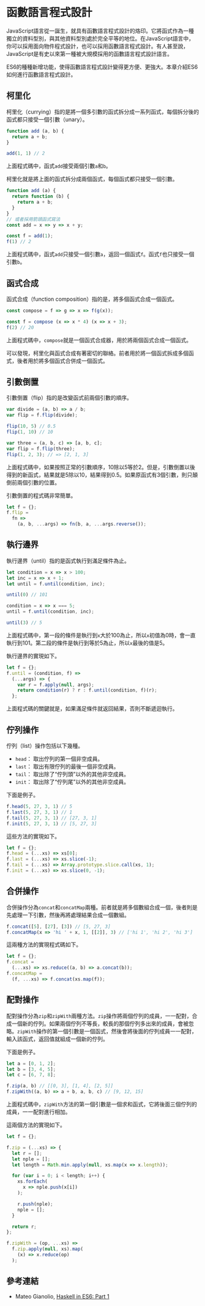 # 函數語言程式設計

JavaScript語言從一誕生，就具有函數語言程式設計的烙印。它將函式作為一種獨立的資料型別，與其他資料型別處於完全平等的地位。在JavaScript語言中，你可以採用面向物件程式設計，也可以採用函數語言程式設計。有人甚至說，JavaScript是有史以來第一種被大規模採用的函數語言程式設計語言。

ES6的種種新增功能，使得函數語言程式設計變得更方便、更強大。本章介紹ES6如何進行函數語言程式設計。

## 柯里化

柯里化（currying）指的是將一個多引數的函式拆分成一系列函式，每個拆分後的函式都只接受一個引數（unary）。

```javascript
function add (a, b) {
  return a + b;
}

add(1, 1) // 2
```

上面程式碼中，函式`add`接受兩個引數`a`和`b`。

柯里化就是將上面的函式拆分成兩個函式，每個函式都只接受一個引數。

```javascript
function add (a) {
  return function (b) {
    return a + b;
  }
}
// 或者採用箭頭函式寫法
const add = x => y => x + y;

const f = add(1);
f(1) // 2
```

上面程式碼中，函式`add`只接受一個引數`a`，返回一個函式`f`。函式`f`也只接受一個引數`b`。

## 函式合成

函式合成（function composition）指的是，將多個函式合成一個函式。

```javascript
const compose = f => g => x => f(g(x));

const f = compose (x => x * 4) (x => x + 3);
f(2) // 20
```

上面程式碼中，`compose`就是一個函式合成器，用於將兩個函式合成一個函式。

可以發現，柯里化與函式合成有著密切的聯絡。前者用於將一個函式拆成多個函式，後者用於將多個函式合併成一個函式。

## 引數倒置

引數倒置（flip）指的是改變函式前兩個引數的順序。

```javascript
var divide = (a, b) => a / b;
var flip = f.flip(divide);

flip(10, 5) // 0.5
flip(1, 10) // 10

var three = (a, b, c) => [a, b, c];
var flip = f.flip(three);
flip(1, 2, 3); // => [2, 1, 3]
```

上面程式碼中，如果按照正常的引數順序，10除以5等於2。但是，引數倒置以後得到的新函式，結果就是5除以10，結果得到0.5。如果原函式有3個引數，則只顛倒前兩個引數的位置。

引數倒置的程式碼非常簡單。

```javascript
let f = {};
f.flip =
  fn =>
    (a, b, ...args) => fn(b, a, ...args.reverse());
```

## 執行邊界

執行邊界（until）指的是函式執行到滿足條件為止。

```javascript
let condition = x => x > 100;
let inc = x => x + 1;
let until = f.until(condition, inc);

until(0) // 101

condition = x => x === 5;
until = f.until(condition, inc);

until(3) // 5
```

上面程式碼中，第一段的條件是執行到`x`大於100為止，所以`x`初值為0時，會一直執行到101。第二段的條件是執行到等於5為止，所以`x`最後的值是5。

執行邊界的實現如下。

```javascript
let f = {};
f.until = (condition, f) =>
  (...args) => {
    var r = f.apply(null, args);
    return condition(r) ? r : f.until(condition, f)(r);
  };
```

上面程式碼的關鍵就是，如果滿足條件就返回結果，否則不斷遞迴執行。

## 佇列操作

佇列（list）操作包括以下幾種。

- `head`： 取出佇列的第一個非空成員。
- `last`： 取出有限佇列的最後一個非空成員。
- `tail`： 取出除了“佇列頭”以外的其他非空成員。
- `init`： 取出除了“佇列尾”以外的其他非空成員。

下面是例子。

```javascript
f.head(5, 27, 3, 1) // 5
f.last(5, 27, 3, 1) // 1
f.tail(5, 27, 3, 1) // [27, 3, 1]
f.init(5, 27, 3, 1) // [5, 27, 3]
```

這些方法的實現如下。

```javascript
let f = {};
f.head = (...xs) => xs[0];
f.last = (...xs) => xs.slice(-1);
f.tail = (...xs) => Array.prototype.slice.call(xs, 1);
f.init = (...xs) => xs.slice(0, -1);
```

## 合併操作

合併操作分為`concat`和`concatMap`兩種。前者就是將多個數組合成一個，後者則是先處理一下引數，然後再將處理結果合成一個數組。

```javascript
f.concat([5], [27], [3]) // [5, 27, 3]
f.concatMap(x => 'hi ' + x, 1, [[2]], 3) // ['hi 1', 'hi 2', 'hi 3']
```

這兩種方法的實現程式碼如下。

```javascript
let f = {};
f.concat =
  (...xs) => xs.reduce((a, b) => a.concat(b));
f.concatMap =
  (f, ...xs) => f.concat(xs.map(f));
```

## 配對操作

配對操作分為`zip`和`zipWith`兩種方法。`zip`操作將兩個佇列的成員，一一配對，合成一個新的佇列。如果兩個佇列不等長，較長的那個佇列多出來的成員，會被忽略。`zipWith`操作的第一個引數是一個函式，然後會將後面的佇列成員一一配對，輸入該函式，返回值就組成一個新的佇列。

下面是例子。

```javascript
let a = [0, 1, 2];
let b = [3, 4, 5];
let c = [6, 7, 8];

f.zip(a, b) // [[0, 3], [1, 4], [2, 5]]
f.zipWith((a, b) => a + b, a, b, c) // [9, 12, 15]
```

上面程式碼中，`zipWith`方法的第一個引數是一個求和函式，它將後面三個佇列的成員，一一配對進行相加。

這兩個方法的實現如下。

```javascript
let f = {};

f.zip = (...xs) => {
  let r = [];
  let nple = [];
  let length = Math.min.apply(null, xs.map(x => x.length));

  for (var i = 0; i < length; i++) {
    xs.forEach(
      x => nple.push(x[i])
    );

    r.push(nple);
    nple = [];
  }

  return r;
};

f.zipWith = (op, ...xs) =>
  f.zip.apply(null, xs).map(
    (x) => x.reduce(op)
  );
```

## 參考連結

- Mateo Gianolio, [Haskell in ES6: Part 1](http://casualjavascript.com/?1)
